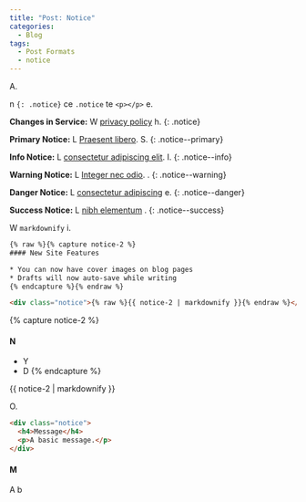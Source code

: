 ```yaml
---
title: "Post: Notice"
categories:
  - Blog
tags:
  - Post Formats
  - notice
---
```


A.

n `{: .notice}` ce `.notice` te `<p></p>` e. 

**Changes in Service:** W [privacy policy](#) h.
{: .notice}

**Primary Notice:** L [Praesent libero](#). S.
{: .notice--primary}

**Info Notice:** L [consectetur adipiscing elit](#). I.
{: .notice--info}

**Warning Notice:** L [Integer nec odio](#). .
{: .notice--warning}

**Danger Notice:** L [consectetur adipiscing](#) e.
{: .notice--danger}

**Success Notice:** L [nibh elementum](#) .
{: .notice--success}

W `markdownify` i.

```html
{% raw %}{% capture notice-2 %}
#### New Site Features

* You can now have cover images on blog pages
* Drafts will now auto-save while writing
{% endcapture %}{% endraw %}

<div class="notice">{% raw %}{{ notice-2 | markdownify }}{% endraw %}</div>
```

{% capture notice-2 %}
#### N

* Y
* D
{% endcapture %}

<div class="notice">
  {{ notice-2 | markdownify }}
</div>

O.

```html
<div class="notice">
  <h4>Message</h4>
  <p>A basic message.</p>
</div>
```

<div class="notice">
  <h4>M</h4>
  <p>A b</p>
</div>